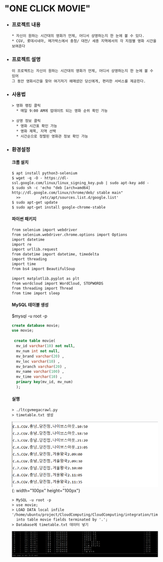 "ONE CLICK MOVIE"
=========
- ### 프로젝트 내용
  ```
  * 자신이 원하는 시간대의 영화가 언제, 어디서 상영하는지 한 눈에 볼 수 있다.
  * CGV, 롯데시네마, 메가박스에서 충청/ 대전/ 세종 지역에서의 각 지점별 영화 시간을 보여준다
  ```
- ### 프로젝트 설명
  ```
  이 프로젝트는 자신이 원하는 시간대의 영화가 언제, 어디서 상영하는지 한 눈에 볼 수 있어 
  그 동안 영화시간을 찾아 여기저기 헤매셨던 당신에게, 편리한 서비스를 제공힌다.
  ```


- ### 사용법  
  ```
  > 영화 랭킹 클릭
    * 매일 9:00 AM에 업데이트 되는 영화 순위 확인 가능
    
  > 상영 정보 클릭
    * 영화 시간표 확인 가능
    * 영화 제목, 지역 선택 
    * 시간순으로 정렬된 영화관 정보 확인 가능 
   ```
   
- ### 환경설정
  #### 크롬 설치
  ```
  $ apt install python3-selenium
  $ wget -q -O - https://dl-ssl.google.com/linux/linux_signing_key.pub | sudo apt-key add -
  $ sudo sh -c 'echo "deb [arch=amd64] http://dl.google.com/linux/chrome/deb/ stable main" 
    >>         /etc/apt/sources.list.d/google.list'
  $ sudo apt-get update
  $ sudo apt-get install google-chrome-stable
  ```
  #### 파이썬 패키지
  ```
  from selenium import webdriver
  from selenium.webdriver.chrome.options import Options
  import datetime 
  import re 
  import urllib.request 
  from datetime import datetime, timedelta 
  import threading 
  import time 
  from bs4 import BeautifulSoup

  import matplotlib.pyplot as plt
  from wordcloud import WordCloud, STOPWORDS
  from threading import Thread
  from time import sleep
  ```

  #### MySQL 테이블 생성
  $mysql -u root -p
  ```sql
  create database movie;
  use movie;

   create table movie(
    mv_id varchar(10) not null,
    mv_num int not null,
    mv_brand varchar(20) ,
    mv_loc varchar(10) ,
    mv_branch varchar(20) ,
    mv_name varchar(100) ,
    mv_time varchar(10) ,
    primary key(mv_id, mv_num)
    );
  ```
  
  #### 실행
    ```
    > ./ltcgvmegacrawl.py
    > timetable.txt 생성
    ```
    ![timetable.PNG](./image/timetable.PNG){: width="100px" height="100px"}
    ```
    > MySQL -u root -p
    > use movie;
    > LOAD DATA local infile '/home/ubuntu/project/CloudComputing/CloudComputing/integration/timetable.txt'
      into table movie fields terminated by '.';
    > Database에 timetable.txt 데이터 넣기
    ```
    ![data.PNG](./image/data.PNG)
       
